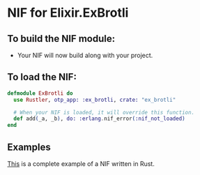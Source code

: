 # NIF for Elixir.ExBrotli

## To build the NIF module:

- Your NIF will now build along with your project.

## To load the NIF:

```elixir
defmodule ExBrotli do
  use Rustler, otp_app: :ex_brotli, crate: "ex_brotli"

  # When your NIF is loaded, it will override this function.
  def add(_a, _b), do: :erlang.nif_error(:nif_not_loaded)
end
```

## Examples

[This](https://github.com/rusterlium/NifIo) is a complete example of a NIF written in Rust.
